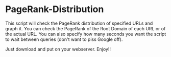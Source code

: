 PageRank-Distribution
=====================

This script will check the PageRank distribution of specified URLs and graph it. You can check the PageRank of the Root Domain of each URL or of the actual URL. You can also specify how many seconds you want the script to wait between queries (don't want to piss Google off).

Just download and put on your webserver. Enjoy!!

